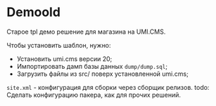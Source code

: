 # Demoold
Старое tpl демо решение для магазина на UMI.CMS.

Чтобы установить шаблон, нужно:
 * Установить umi.cms версии 20;
 * Импортировать дамп базы данных `dump/dump.sql`;
 * Загрузить файлы из src/ поверх установленной umi.cms;
 
 `site.xml` - конфигурация для сборки через сборщик релизов.
 todo: Сделать конфигурацию пакера, как для прочих решений.